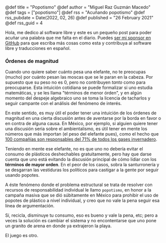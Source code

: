 @def title = "Popotismo"
@def author = "Miguel Raz Guzmán Macedo"
@def tags = ["popotismo"]
@def rss = "Acuñando popotismo"
@def rss_pubdate = Date(2022, 02, 26)
@def published = "26 February 2021"
@def rss_guid = 4


Hola, me dedico al software libre y este es un pequeño post para poder acuñar una palabra que me falta en el diario. Puedes [ser mi sponsor en GitHub](https://github.com/sponsors/miguelraz/) para que escriba más cosas como esta y contribuya al software libre y traducciones en español.

### Órdenes de magnitud

Cuando uno quiere saber cuánto pesa una elefante, no te preocupas (mucho) por cuánto pesan las moscas que se le paran en la cabeza. Por supuesto que su peso no es 0, pero no contribuyen *tanto* como para preocuparse. Esta intuición cotidiana se puede formalizar si uno estudia matemáticas, y se les llama "términos de menor órden", y en algún momento del despeje algebraico uno se toma la licencia de tacharlos y seguir campante con el análisis del fenómeno de interés.

En este sentido, es muy útil el poder tener una intuición de los órdenes de magnitud en una cierta discusión antes de aventarse por la borda en favor o en contra de alguna causa. En México, por ejemplo, si alguien quiere tener una discusión seria sobre el ambientalismo, es útil tener en mente los números que más importan (el peso del elefante pues), como el hecho que [100 compañías son responsables del 71% de todos los gases invernadero](https://www.theguardian.com/sustainable-business/2017/jul/10/100-fossil-fuel-companies-investors-responsible-71-global-emissions-cdp-study-climate-change).

Teniendo en mente ese elefante, no es que uno no debería evitar el consumo de plásticos deshechables gratuitamente, pero hay que darse cuenta que uno está evitando la discusión principal de cómo lidiar con los **términos de mayor orden**. En el peor de los casos, sobra la santurronería y se desgarran las vestiduras los políticos para castigar a la gente por seguir usando popotes.

A éste fenómeno donde el problema estructural se trata de resolver con recursos de responsabilidad individual le llamo `popotismo`, en honor a la campaña masiva que se dió súbitamente en México para prohibir el uso de popotes de plástico a nivel individual, y creo que no vale la pena seguir esa línea de argumentación.

Sí, recicla, disminuye tu consumo, eso es bueno y vale la pena, etc; pero a veces la solución es cambiar el sistema y no encontentarse que uno pone un granito de arena en donde ya extrajeron la playa.

El juego es otro.


